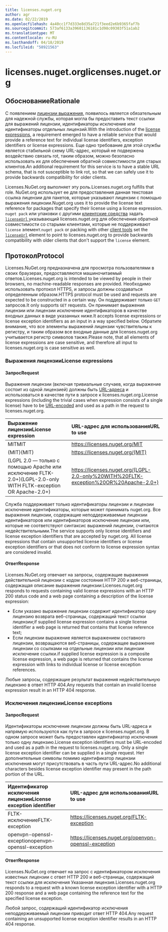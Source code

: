 ```yaml
---
title: licenses.nuget.org
author: agr
ms.date: 02/22/2019
ms.openlocfilehash: 4a40cc1f7d333e8d35a721f3eed2e6b9365faf7b
ms.sourcegitcommit: 573af6133a39601136181c1d98c09303f51a1ab2
ms.translationtype: MT
ms.contentlocale: ru-RU
ms.lasthandoff: 04/18/2019
ms.locfileid: "58921563"
---
```

# <a name="licensesnugetorg"></a><span data-ttu-id="a524d-102">licenses.nuget.org</span><span class="sxs-lookup"><span data-stu-id="a524d-102">licenses.nuget.org</span></span>

## <a name="rationale"></a><span data-ttu-id="a524d-103">Обоснование</span><span class="sxs-lookup"><span data-stu-id="a524d-103">Rationale</span></span>

<span data-ttu-id="a524d-104">С появлением [лицензии выражения](nuspec.md#license), появилось является обязательным для надежной службы, которая могла бы предоставить текст ссылки для выражений лицензии, идентификаторы исключение или идентификаторы отдельных лицензий.</span><span class="sxs-lookup"><span data-stu-id="a524d-104">With the introduction of the [license expressions](nuspec.md#license), a requirement emerged to have a reliable service that would provide a reference text for individual license identifiers, exception identifiers or license expressions.</span></span>
<span data-ttu-id="a524d-105">Еще одно требование для этой службы является стабильной схему URL-адрес, который не подвержена воздействию связать rot, таким образом, можно безопасно использовать их для обеспечения обратной совместимости для старых клиентов.</span><span class="sxs-lookup"><span data-stu-id="a524d-105">An additional requirement for this service is to have a stable URL schema, that is not susceptible to link rot, so that we can safely use it to provide backwards compatibility for older clients.</span></span>

<span data-ttu-id="a524d-106">Licenses.NuGet.org выполняет эту роль.</span><span class="sxs-lookup"><span data-stu-id="a524d-106">Licenses.nuget.org fulfills that role.</span></span> <span data-ttu-id="a524d-107">NuGet.org использует ее для предоставления данная текстовая ссылка лицензии для пакетов, которые указывают лицензии с помощью выражения лицензии.</span><span class="sxs-lookup"><span data-stu-id="a524d-107">Nuget.org uses it to provide the license text reference for packages that specify their license using a license expression.</span></span> <span data-ttu-id="a524d-108">`nuget pack` или упаковки с другими [клиентские средства](https://docs.microsoft.com/en-us/nuget/install-nuget-client-tools) задать [ `licenseUrl` ](nuspec.md#licenseurl) указывающий licenses.nuget.org для обеспечения обратной совместимости со старыми клиентами, которые не поддерживают `license` элемент.</span><span class="sxs-lookup"><span data-stu-id="a524d-108">`nuget pack` or packing with other [client tools](https://docs.microsoft.com/en-us/nuget/install-nuget-client-tools) set the [`licenseUrl`](nuspec.md#licenseurl) element to point to licenses.nuget.org to provide backwards compatibility with older clients that don't support the `license` element.</span></span>

## <a name="protocol"></a><span data-ttu-id="a524d-109">Протокол</span><span class="sxs-lookup"><span data-stu-id="a524d-109">Protocol</span></span>

<span data-ttu-id="a524d-110">Licenses.NuGet.org предназначена для просмотра пользователями в своих браузерах, предоставляются машиночитаемый ответов.</span><span class="sxs-lookup"><span data-stu-id="a524d-110">Licenses.nuget.org is intended to be viewed by people in their browsers, no machine-readable responses are provided.</span></span>
<span data-ttu-id="a524d-111">Необходимо использовать протокол HTTPS, и запросы должны создаваться определенным образом.</span><span class="sxs-lookup"><span data-stu-id="a524d-111">HTTPS protocol must be used and requests are expected to be constructed in a certain way.</span></span> <span data-ttu-id="a524d-112">Он поддерживает только `GET` запросов.</span><span class="sxs-lookup"><span data-stu-id="a524d-112">It only supports `GET` requests.</span></span>
<span data-ttu-id="a524d-113">Он принимает выражения лицензии или лицензии исключение идентификаторов в качестве входных данных в виде указанных ниже.</span><span class="sxs-lookup"><span data-stu-id="a524d-113">It accepts license expressions or license exception identifiers as an input in a way specified below.</span></span> <span data-ttu-id="a524d-114">Обратите внимание, что все элементы выражений лицензии чувствительны к регистру, и таким образом все входные данные для licenses.nuget.org учитывается регистр символов также.</span><span class="sxs-lookup"><span data-stu-id="a524d-114">Please note, that all elements of license expressions are case sensitive, and therefore all input to licenses.nuget.org is case sensitive as well.</span></span>

### <a name="license-expressions"></a><span data-ttu-id="a524d-115">Выражения лицензии</span><span class="sxs-lookup"><span data-stu-id="a524d-115">License expressions</span></span>

#### <a name="request"></a><span data-ttu-id="a524d-116">Запрос</span><span class="sxs-lookup"><span data-stu-id="a524d-116">Request</span></span>

<span data-ttu-id="a524d-117">Выражения лицензии (включая тривиальные случаев, когда выражение состоит из одной лицензией) должны быть [URL-адреса](https://tools.ietf.org/html/rfc3986#section-2.1) и использоваться в качестве пути в запросе к licenses.nuget.org.</span><span class="sxs-lookup"><span data-stu-id="a524d-117">License expressions (including the trivial cases when expression consists of a single license) have to be [URL-encoded](https://tools.ietf.org/html/rfc3986#section-2.1) and used as a path in the request to licenses.nuget.org.</span></span>

| <span data-ttu-id="a524d-118">Выражение лицензии</span><span class="sxs-lookup"><span data-stu-id="a524d-118">License expression</span></span> | <span data-ttu-id="a524d-119">URL-адрес для использования</span><span class="sxs-lookup"><span data-stu-id="a524d-119">URL to use</span></span> |
|:---|:---|
| <span data-ttu-id="a524d-120">MIT</span><span class="sxs-lookup"><span data-stu-id="a524d-120">MIT</span></span>                                                | <https://licenses.nuget.org/MIT> |
| <span data-ttu-id="a524d-121">(MIT)</span><span class="sxs-lookup"><span data-stu-id="a524d-121">(MIT)</span></span>                                              | <https://licenses.nuget.org/(MIT)> |
| <span data-ttu-id="a524d-122">(LGPL 2.0 — только с помощью Apache или исключение FLTK-2.0+)</span><span class="sxs-lookup"><span data-stu-id="a524d-122">(LGPL-2.0-only WITH FLTK-exception OR Apache-2.0+)</span></span> | <https://licenses.nuget.org/(LGPL-2.0-only%20WITH%20FLTK-exception%20OR%20Apache-2.0+)> |

<span data-ttu-id="a524d-123">Служба поддерживает только идентификаторы лицензии и лицензии исключение идентификаторы, которые может принимать nuget.org. Все выражения лицензии, содержащие неподдерживаемые лицензии идентификаторов или идентификаторов исключение лицензии или, которые не соответствуют синтаксис выражений лицензии, считаются недействительными.</span><span class="sxs-lookup"><span data-stu-id="a524d-123">The service supports only license identifiers and license exception identifiers that are accepted by nuget.org. All license expressions that contain unsupported license identifiers or license exception identifiers or that does not conform to license expression syntax are considered invalid.</span></span>

#### <a name="response"></a><span data-ttu-id="a524d-124">Ответ</span><span class="sxs-lookup"><span data-stu-id="a524d-124">Response</span></span>

<span data-ttu-id="a524d-125">Licenses.NuGet.org отвечает на запросы, содержащие выражения действительной лицензии с кодом состояния HTTP 200 и веб-страницы, содержащая описание выражения лицензии:</span><span class="sxs-lookup"><span data-stu-id="a524d-125">Licenses.nuget.org responds to requests containing valid license expressions with an HTTP 200 status code and a web page containing a description of the license expression:</span></span>

* <span data-ttu-id="a524d-126">Если указано выражение лицензии содержит идентификатор одну лицензию возврата веб-страницы, содержащий текст ссылки лицензии;</span><span class="sxs-lookup"><span data-stu-id="a524d-126">if supplied license expression contains a single license identifier a web page is returned that contains that license reference text;</span></span>
* <span data-ttu-id="a524d-127">Если лицензии выражение является выражением составного лицензии, возвращаются веб-страницы, содержащее выражение лицензии со ссылками на отдельные лицензии или лицензии исключение ссылки.</span><span class="sxs-lookup"><span data-stu-id="a524d-127">if supplied license expression is a composite license expression, a web page is returned that contains the license expression with links to individual license or license exception references.</span></span>

<span data-ttu-id="a524d-128">Любые запросы, содержащие результат выражения недействительную лицензию в ответ HTTP 404.</span><span class="sxs-lookup"><span data-stu-id="a524d-128">Any requests that contain an invalid license expression result in an HTTP 404 response.</span></span>

### <a name="license-exceptions"></a><span data-ttu-id="a524d-129">Исключения лицензии</span><span class="sxs-lookup"><span data-stu-id="a524d-129">License exceptions</span></span>

#### <a name="request"></a><span data-ttu-id="a524d-130">Запрос</span><span class="sxs-lookup"><span data-stu-id="a524d-130">Request</span></span>

<span data-ttu-id="a524d-131">Идентификаторы исключение лицензии должны быть URL-адреса и напрямую используются как пути в запросе к licenses.nuget.org. В одном запросе может быть предоставлен идентификатор исключения только одну лицензию.</span><span class="sxs-lookup"><span data-stu-id="a524d-131">License exception identifiers must be URL-encoded and used as a path in the request to licenses.nuget.org. Only a single license exception identifier can be supplied in a single request.</span></span> <span data-ttu-id="a524d-132">Нет дополнительные символы помимо идентификатор лицензии исключения могут присутствовать в часть пути URL-адрес.</span><span class="sxs-lookup"><span data-stu-id="a524d-132">No additional characters besides license exception identifier may present in the path portion of the URL.</span></span>

| <span data-ttu-id="a524d-133">Идентификатор исключения лицензии</span><span class="sxs-lookup"><span data-stu-id="a524d-133">License exception identifier</span></span> | <span data-ttu-id="a524d-134">URL-адрес для использования</span><span class="sxs-lookup"><span data-stu-id="a524d-134">URL to use</span></span> |
|:---|:---|
|<span data-ttu-id="a524d-135">FLTK-исключение</span><span class="sxs-lookup"><span data-stu-id="a524d-135">FLTK-exception</span></span>            | <https://licenses.nuget.org/FLTK-exception> |
|<span data-ttu-id="a524d-136">openvpn-openssl-exception</span><span class="sxs-lookup"><span data-stu-id="a524d-136">openvpn-openssl-exception</span></span> | <https://licenses.nuget.org/openvpn-openssl-exception> |

#### <a name="response"></a><span data-ttu-id="a524d-137">Ответ</span><span class="sxs-lookup"><span data-stu-id="a524d-137">Response</span></span>

<span data-ttu-id="a524d-138">Licenses.NuGet.org отвечает на запрос с идентификатором исключения известных лицензии с ответ HTTP 200 и веб-страницы, содержащий текст ссылки для исключения Указанная лицензия.</span><span class="sxs-lookup"><span data-stu-id="a524d-138">Licenses.nuget.org responds to a request with a known license exception identifier with a HTTP 200 response and a web page containing the reference text for the specified license exception.</span></span>

<span data-ttu-id="a524d-139">Любой запрос, содержащий идентификатор исключения неподдерживаемый лицензии приводит ответ HTTP 404.</span><span class="sxs-lookup"><span data-stu-id="a524d-139">Any request containing an unsupported license exception identifier results in an HTTP 404 response.</span></span>